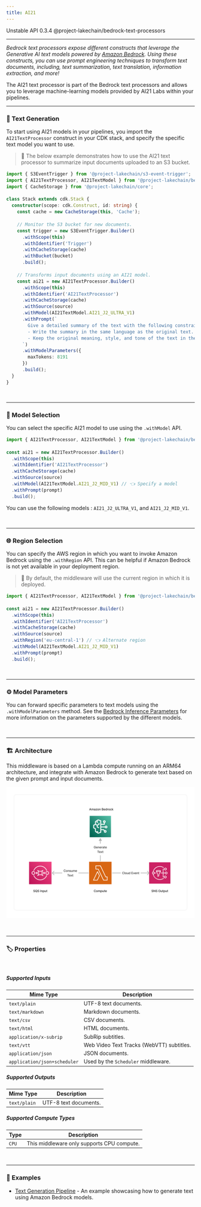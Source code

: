 ```yaml
---
title: AI21
---
```


<span title="Label: Pro" data-view-component="true" class="Label Label--api text-uppercase">
  Unstable API
</span>
<span title="Label: Pro" data-view-component="true" class="Label Label--version text-uppercase">
  0.3.4
</span>
<span title="Label: Pro" data-view-component="true" class="Label Label--package">
  @project-lakechain/bedrock-text-processors
</span>
<br>

---

*Bedrock text processors expose different constructs that leverage the Generative AI text models powered by [Amazon Bedrock](https://docs.aws.amazon.com/bedrock/latest/userguide/what-is-bedrock.html). Using these constructs, you can use prompt engineering techniques to transform text documents, including, text summarization, text translation, information extraction, and more!*

The AI21 text processor is part of the Bedrock text processors and allows you to leverage machine-learning models provided by AI21 Labs within your pipelines.

---

### 🤖 Text Generation

To start using AI21 models in your pipelines, you import the `AI21TextProcessor` construct in your CDK stack, and specify the specific text model you want to use.

> 💁 The below example demonstrates how to use the AI21 text processor to summarize input documents uploaded to an S3 bucket.

```typescript
import { S3EventTrigger } from '@project-lakechain/s3-event-trigger';
import { AI21TextProcessor, AI21TextModel } from '@project-lakechain/bedrock-text-processors';
import { CacheStorage } from '@project-lakechain/core';

class Stack extends cdk.Stack {
  constructor(scope: cdk.Construct, id: string) {
    const cache = new CacheStorage(this, 'Cache');

    // Monitor the S3 bucket for new documents.
    const trigger = new S3EventTrigger.Builder()
      .withScope(this)
      .withIdentifier('Trigger')
      .withCacheStorage(cache)
      .withBucket(bucket)
      .build();

    // Transforms input documents using an AI21 model.
    const ai21 = new AI21TextProcessor.Builder()
      .withScope(this)
      .withIdentifier('AI21TextProcessor')
      .withCacheStorage(cache)
      .withSource(source)
      .withModel(AI21TextModel.AI21_J2_ULTRA_V1)
      .withPrompt(`
        Give a detailed summary of the text with the following constraints:
        - Write the summary in the same language as the original text.
        - Keep the original meaning, style, and tone of the text in the summary.
      `)
      .withModelParameters({
        maxTokens: 8191
      })
      .build();
  }
}
```

<br>

---

### 🤖 Model Selection

You can select the specific AI21 model to use using the `.withModel` API.

```typescript
import { AI21TextProcessor, AI21TextModel } from '@project-lakechain/bedrock-text-processors';

const ai21 = new AI21TextProcessor.Builder()
  .withScope(this)
  .withIdentifier('AI21TextProcessor')
  .withCacheStorage(cache)
  .withSource(source)
  .withModel(AI21TextModel.AI21_J2_MID_V1) // 👈 Specify a model
  .withPrompt(prompt)
  .build();
```

You can use the following models : `AI21_J2_ULTRA_V1`, and `AI21_J2_MID_V1`.

<br>

---

### 🌐 Region Selection

You can specify the AWS region in which you want to invoke Amazon Bedrock using the `.withRegion` API.  This can be helpful if Amazon Bedrock is not yet available in your deployment region.

> 💁 By default, the middleware will use the current region in which it is deployed.

```typescript
import { AI21TextProcessor, AI21TextModel } from '@project-lakechain/bedrock-text-processors';

const ai21 = new AI21TextProcessor.Builder()
  .withScope(this)
  .withIdentifier('AI21TextProcessor')
  .withCacheStorage(cache)
  .withSource(source)
  .withRegion('eu-central-1') // 👈 Alternate region
  .withModel(AI21TextModel.AI21_J2_MID_V1)
  .withPrompt(prompt)
  .build();
```

<br>

---

### ⚙️ Model Parameters

You can forward specific parameters to text models using the `.withModelParameters` method. See the [Bedrock Inference Parameters](https://docs.aws.amazon.com/bedrock/latest/userguide/model-parameters.html) for more information on the parameters supported by the different models.

<br>

---

### 🏗️ Architecture

This middleware is based on a Lambda compute running on an ARM64 architecture, and integrate with Amazon Bedrock to generate text based on the given prompt and input documents.

![Architecture](../../../assets/bedrock-text-generators-architecture.png)

<br>

---

### 🏷️ Properties

<br>

##### Supported Inputs

|  Mime Type  | Description |
| ----------- | ----------- |
| `text/plain` | UTF-8 text documents. |
| `text/markdown` | Markdown documents. |
| `text/csv` | CSV documents. |
| `text/html` | HTML documents. |
| `application/x-subrip` | SubRip subtitles. |
| `text/vtt` | Web Video Text Tracks (WebVTT) subtitles. |
| `application/json` | JSON documents. |
| `application/json+scheduler` | Used by the `Scheduler` middleware. |

##### Supported Outputs

|  Mime Type  | Description |
| ----------- | ----------- |
| `text/plain` | UTF-8 text documents. |

##### Supported Compute Types

| Type  | Description |
| ----- | ----------- |
| `CPU` | This middleware only supports CPU compute. |

<br>

---

### 📖 Examples

- [Text Generation Pipeline](https://github.com/awslabs/project-lakechain/tree/main/examples/simple-pipelines/text-generation-pipeline) - An example showcasing how to generate text using Amazon Bedrock models.
